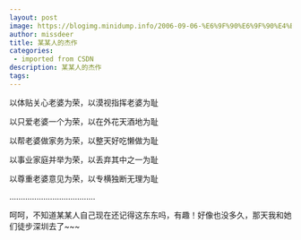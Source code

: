 ```yaml
---
layout: post
image: https://blogimg.minidump.info/2006-09-06-%E6%9F%90%E6%9F%90%E4%BA%BA%E7%9A%84%E6%9D%B0%E4%BD%9C.md
author: missdeer
title: 某某人的杰作
categories: 
 - imported from CSDN
description: 某某人的杰作
tags: 
---
```


以体贴关心老婆为荣，以漠视指挥老婆为耻

以只爱老婆一个为荣，以在外花天酒地为耻

以帮老婆做家务为荣，以整天好吃懒做为耻

以事业家庭并举为荣，以丢弃其中之一为耻

以尊重老婆意见为荣，以专横独断无理为耻

......................................


呵呵，不知道某某人自己现在还记得这东东吗，有趣！好像也没多久，那天我和她们徒步深圳去了~~~
